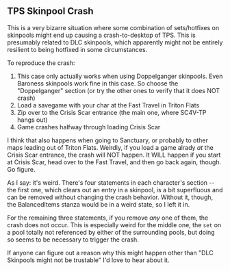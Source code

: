 TPS Skinpool Crash
------------------

This is a very bizarre situation where some combination of sets/hotfixes on skinpools might end up causing
a crash-to-desktop of TPS.  This is presumably related to DLC skinpools, which apparently might not be
entirely resilient to being hotfixed in some circumstances.

To reproduce the crash:
1. This case only actually works when using Doppelganger skinpools.  Even Baroness skinpools work fine
   in this case.  So choose the "Doppelganger" section (or try the other ones to verify that it does
   NOT crash)
2. Load a savegame with your char at the Fast Travel in Triton Flats
3. Zip over to the Crisis Scar entrance (the main one, where SC4V-TP hangs out)
4. Game crashes halfway through loading Crisis Scar

I think that also happens when going to Sanctuary, or probably to other maps leading out of Triton Flats.
Weirdly, if you load a game alrady *at* the Crisis Scar entrance, the crash will NOT happen.  It WILL
happen if you start at Crisis Scar, head over to the Fast Travel, and then go back again, though.  Go
figure.

As I say: it's weird.  There's four statements in each character's section -- the first one, which
clears out an entry in a skinpool, is a bit superfluous and can be removed without changing the
crash behavior.  Without it, though, the BalancedItems stanza would be in a weird state, so I left it in.

For the remaining three statements, if you remove *any* one of them, the crash does not occur.  This
is especially weird for the middle one, the `set` on a pool totally not referenced by either of the
surrounding pools, but doing so seems to be necessary to trigger the crash.

If anyone can figure out a reason why this might happen other than "DLC Skinpools might not be trustable"
I'd love to hear about it.
